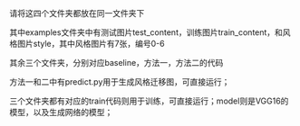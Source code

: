 请将这四个文件夹都放在同一文件夹下

其中examples文件夹中有测试图片test_content，训练图片train_content，和风格图片style，其中风格图片有7张，编号0-6

其余三个文件夹，分别对应baseline，方法一，方法二的代码

方法一和二中有predict.py用于生成风格迁移图，可直接运行；

三个文件夹都有对应的train代码则用于训练，可直接运行；model则是VGG16的模型，以及生成网络的模型；
